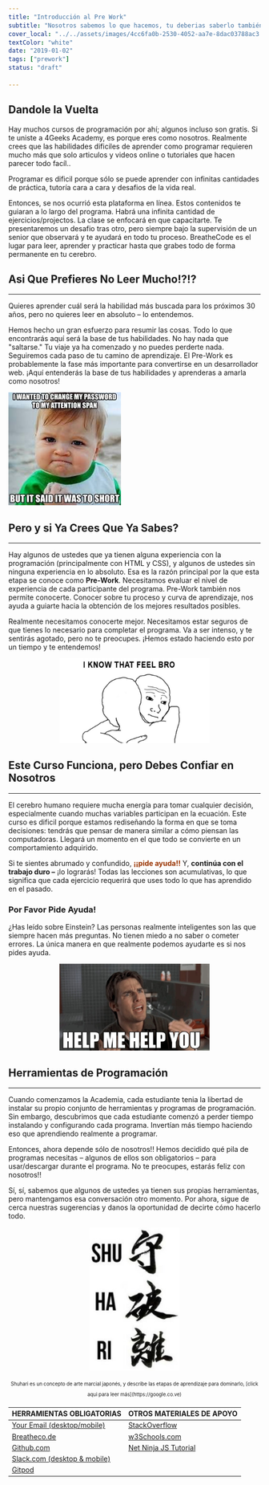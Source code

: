 ```yaml
---
title: "Introducción al Pre Work"
subtitle: "Nosotros sabemos lo que hacemos, tu deberias saberlo también.  Conoce el proceso que hemos pulido para que puedas aprender 2 años de contenido en unas pocas semanas."
cover_local: "../../assets/images/4cc6fa0b-2530-4052-aa7e-8dac03788ac3.png"
textColor: "white"
date: "2019-01-02"
tags: ["prework"]
status: "draft"

---
```


## Dandole la Vuelta


Hay muchos cursos de programación por ahí; algunos incluso son gratis.  Si te uniste a 4Geeks Academy, es porque eres como nosotros.  Realmente crees que las habilidades dificiles de aprender como programar requieren mucho más que solo articulos y videos online o tutoriales que hacen parecer todo facíl..

Programar es dificil porque sólo se puede aprender con infinitas cantidades de práctica, tutoría cara a cara y desafios de la vida real.

Entonces, se nos ocurrió esta plataforma en línea.  Estos contenidos te guiaran a lo largo del programa.  Habrá una infinita cantidad de ejercicios/projectos.  La clase se enfocará en que capacitarte.  Te presentaremos un desafio tras otro, pero siempre bajo la supervisión de un senior que observará y te ayudará en todo tu proceso.  BreatheCode es el lugar para leer, aprender y practicar hasta que grabes todo de forma permanente en tu cerebro.

## Asi Que Prefieres No Leer Mucho!?!?
<hr>

Quieres aprender cuál será la habilidad más buscada para los próximos 30 años, pero no quieres leer en absoluto – lo entendemos.

Hemos hecho un gran esfuerzo para resumir las cosas.  Todo lo que encontrarás aquí será la base de tus habilidades.  No hay nada que "saltarse."  Tu viaje ya ha comenzado y no puedes perderte nada.  Seguiremos cada paso de tu camino de aprendizaje.  El Pre-Work es probablemente la fase más importante para convertirse en un desarrollador web.  ¡Aquí entenderás la base de tus habilidades y aprenderas a amarla como nosotros!

![short attention meme](../../assets/images/b96ddb9a-e076-4e27-b18e-f3fd7a256ad2.jpeg)

## Pero y si Ya Crees Que Ya Sabes?
<hr>

Hay algunos de ustedes que ya tienen alguna experiencia con la programación (principalmente con HTML y CSS), y algunos de ustedes sin ninguna experiencia en lo absoluto.  Esa es la razón principal por la que esta etapa se conoce como **Pre-Work**.  Necesitamos evaluar el nivel de experiencia de cada participante del programa.  Pre-Work también nos permite conocerte.  Conocer sobre tu proceso y curva de aprendizaje, nos ayuda a guiarte hacia la obtención de los mejores resultados posibles.

Realmente necesitamos conocerte mejor.  Necesitamos estar seguros de que tienes lo necesario para completar el programa.  Va a ser intenso, y te sentirás agotado, pero no te preocupes. ¡Hemos estado haciendo esto por un tiempo y te entendemos!

<p style="text-align:center">
    <img class="my-class" src="../../assets/images/bd90ba64-ded5-4fb2-b23f-7d297125e3a5.jpeg" width="300">
</p>

## Este Curso Funciona, pero Debes Confiar en Nosotros
<hr>

El cerebro humano requiere mucha energía para tomar cualquier decisión, especialmente cuando muchas variables participan en la ecuación.  Este curso es dificil porque estamos rediseñando la forma en que se toma decisiones: tendrás que pensar de manera similar a cómo piensan las computadoras.  Llegará un momento en el que todo se convierte en un comportamiento adquirido.

Si te sientes abrumado y confundido, <span style="color:#993300">**¡¡pide ayuda!!**</span> Y, **continúa con el trabajo duro –** ¡lo lograrás!  Todas las lecciones son acumulativas, lo que significa que cada ejercicio requerirá que uses todo lo que has aprendido en el pasado.

### Por Favor Pide Ayuda!

¿Has leído sobre Einstein?  Las personas realmente inteligentes son las que siempre hacen más preguntas. No tienen miedo a no saber o cometer errores.  La única manera en que realmente podemos ayudarte es si nos pides ayuda.
<p style="text-align:center">
    <img class="my-class" src="../../assets/images/5f5f59bc-9efa-4ee9-bce6-6af9eedb4738.jpeg" width="300">
</p>

## Herramientas de Programación
<hr>

Cuando comenzamos la Academia, cada estudiante tenia la libertad de instalar su propio conjunto de herramientas y programas de programación.  Sin embargo, descubrimos que cada estudiante comenzó a perder tiempo instalando y configurando cada programa.  Invertían más tiempo haciendo eso que aprendiendo realmente a programar.

Entonces, ahora depende sólo de nosotros!!  Hemos decidido qué pila de programas necesitas – algunos de ellos son obligatorios – para usar/descargar durante el programa. No te preocupes, estarás feliz con nosotros!!

Sí, sí, sabemos que algunos de ustedes ya tienen sus propias herramientas, pero mantengamos esa conversación otro momento.  Por ahora, sigue de cerca nuestras sugerencias y danos la oportunidad de decirte cómo hacerlo todo. 

<p style="text-align:center">
    <img class="my-class" src="../../assets/images/59bf0e4e-f5cf-410c-b2bc-fdc7472e7cdc.jpeg" width="180">
</p>
<p style="text-align:center;">
    <sub><sup>Shuhari es un concepto de arte marcial japonés, y describe las etapas de aprendizaje para dominarlo, [click aqui para leer más](https://google.co.ve)</sup></sub>
</p>


| HERRAMIENTAS OBLIGATORIAS                                 | OTROS MATERIALES DE APOYO  |
| --------------------------------------------------------  | ------------------------  |
| [Your Email (desktop/mobile)](#)                          | [StackOverflow](https://stackoverflow.com) |
| [Breatheco.de](https://breatheco.de/en/my-courses/)       | [w3Schools.com](https://w3schools.com) |
| [Github.com](https://github.com)                          | [Net Ninja JS Tutorial](https://www.youtube.com/watch?v=qoSksQ4s_hg) |
| [Slack.com (desktop & mobile)](4geeksacademy.slack.com)   |   |
| [Gitpod](https://gitpod.io/)           |  |

